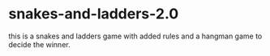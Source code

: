 # snakes-and-ladders-2.0
this is a snakes and ladders game with added rules and a hangman game to decide the winner.
